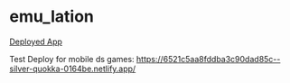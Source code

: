 # emu_lation

[Deployed App](https://651e20b84c6a001fe9b55473--silver-quokka-0164be.netlify.app/)

Test Deploy for mobile ds games:
https://6521c5aa8fddba3c90dad85c--silver-quokka-0164be.netlify.app/
